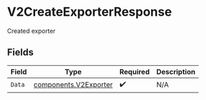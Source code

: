 # V2CreateExporterResponse

Created exporter


## Fields

| Field                                                          | Type                                                           | Required                                                       | Description                                                    |
| -------------------------------------------------------------- | -------------------------------------------------------------- | -------------------------------------------------------------- | -------------------------------------------------------------- |
| `Data`                                                         | [components.V2Exporter](../../models/components/v2exporter.md) | :heavy_check_mark:                                             | N/A                                                            |